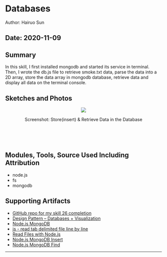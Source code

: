 #  Databases

Author: Hairuo Sun

Date: 2020-11-09
-----

## Summary
In this skill, I first installed mongodb and started its service in terminal. Then, I wrote the db.js file to retrieve smoke.txt data, parse the data into a 2D array, store the data array in mongodb database, retrieve data and display all data on the terminal console.

## Sketches and Photos
<div align="center">
<img src="https://github.com/BU-EC444/Sun-Hairuo/blob/master/skills/cluster-4/26/images/db_insert_retrive.png">
<p>Screenshot: Store(insert) & Retrieve Data in the Database</p>
<br/>
<br/>
<br/>
</div>

## Modules, Tools, Source Used Including Attribution
* node.js
* fs
* mongodb

## Supporting Artifacts
* [GitHub repo for my skill 26 completion](https://github.com/BU-EC444/Sun-Hairuo/blob/master/skills/cluster-4/26/)
* [Design Pattern – Databases + Visualization](http://whizzer.bu.edu/briefs/design-patterns/dp-db)
* [Node.js MongoDB](https://www.w3schools.com/nodejs/nodejs_mongodb.asp)
* [js - read tab delimited file line by line](https://stackoverflow.com/questions/28927640/javascript-read-tab-delimited-file-line-by-line-than-split-each-line-using-ta)
* [Read Files with Node.js](https://stackabuse.com/read-files-with-node-js/)
* [Node.js MongoDB Insert](https://www.w3schools.com/nodejs/nodejs_mongodb_insert.asp)
* [Node.js MongoDB Find](https://www.w3schools.com/nodejs/nodejs_mongodb_find.asp)


-----
